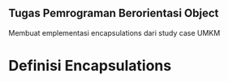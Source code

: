 ## Tugas Pemrograman Berorientasi Object
Membuat emplementasi encapsulations dari study case UMKM
# Definisi Encapsulations